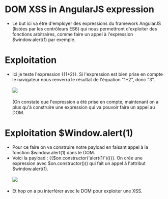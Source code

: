 # DOM XSS in AngularJS expression
- Le but ici va être d'employer des expressions du framework AngularJS (listées par les contrôleurs ES6) qui nous permettront d'exploiter des fonctions arbitraires, comme faire un appel à l'expression $window.alert(1) par exemple.<br/>
# Exploitation
- Ici je teste l'expression {{1+2}}. Si l'expression est bien prise en compte le navigateur nous renverra le résultat de l'équation "1+2", donc "3".<br/><br/>
<img src="https://image.noelshack.com/fichiers/2020/43/7/1603582102-ezgif-com-gif-maker.gif"/><br/><br/>
(On constate que l'expression a été prise en compte, maintenant on a plus qu'à construire une expression qui va pouvoir faire un appel au DOM.<br/>
# Exploitation $Window.alert(1)
- Pour ce faire on va construire notre payload en faisant appel à la fonction $window.alert(1) dans le DOM.<br/>
- Voici la payload : {{$on.constructor('alert(1)')()}}. On crée une expression avec $on.constructor()() qui fait un appel à l'attribut $window.alert(1).<br/><br/>
<img src="https://media.discordapp.net/attachments/742814768233971763/769710554063175720/ezgif.com-gif-maker_2.gif"/><br/><br/>
- Et hop on a pu interférer avec le DOM pour exploiter une XSS.<br/>
